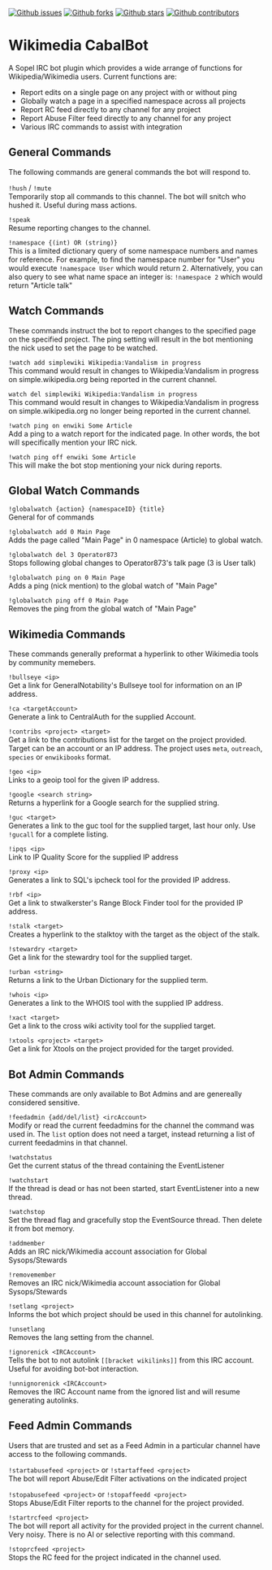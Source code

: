 [![Github issues](https://img.shields.io/github/issues/Operator873/CabalBot?style=for-the-badge)](https://github.com/Operator873/CabalBot/issues)
[![Github forks](https://img.shields.io/github/forks/Operator873/CabalBot?style=for-the-badge)](https://github.com/Operator873/CabalBot/metwork)
[![Github stars](https://img.shields.io/github/stars/Operator873/CabalBot?style=for-the-badge)](https://github.com/Operator873/CabalBot/stargazers)
[![Github contributors](https://img.shields.io/github/contributors/Operator873/CabalBot?style=for-the-badge)](https://github.com/Operator873/CabalBot/issues)

# Wikimedia CabalBot #
A Sopel IRC bot plugin which provides a wide arrange of functions for Wikipedia/Wikimedia users. Current functions are:
* Report edits on a single page on any project with or without ping
* Globally watch a page in a specified namespace across all projects
* Report RC feed directly to any channel for any project
* Report Abuse Filter feed directly to any channel for any project
* Various IRC commands to assist with integration

## General Commands ##
The following commands are general commands the bot will respond to.

```!hush``` / ```!mute```  
Temporarily stop all commands to this channel. The bot will snitch who hushed it. Useful during mass actions.

```!speak```  
Resume reporting changes to the channel.

```!namespace {(int) OR (string)}```  
This is a limited dictionary query of some namespace numbers and names for reference. For example, to find the namespace number for "User" you would execute `!namespace User` which would return 2. Alternatively, you can also query to see what name space an integer is: `!namespace 2` which would return "Article talk"

## Watch Commands ##
These commands instruct the bot to report changes to the specified page on the specified project. The ping setting will 
result in the bot mentioning the nick used to set the page to be watched.

```!watch add simplewiki Wikipedia:Vandalism in progress```  
This command would result in changes to Wikipedia:Vandalism in progress on simple.wikipedia.org being reported in the current channel.

```watch del simplewiki Wikipedia:Vandalism in progress```  
This command would result in changes to Wikipedia:Vandalism in progress on simple.wikipedia.org no longer being reported in the current channel.

```!watch ping on enwiki Some Article```  
Add a ping to a watch report for the indicated page. In other words, the bot will specifically mention your IRC nick.

```!watch ping off enwiki Some Article```  
This will make the bot stop mentioning your nick during reports.

## Global Watch Commands ##
```!globalwatch {action} {namespaceID} {title}```  
General for of commands

```!globalwatch add 0 Main Page```  
Adds the page called "Main Page" in 0 namespace (Article) to global watch.

```!globalwatch del 3 Operator873```  
Stops following global changes to Operator873's talk page (3 is User talk)

```!globalwatch ping on 0 Main Page```  
Adds a ping (nick mention) to the global watch of "Main Page"

```!globalwatch ping off 0 Main Page```  
Removes the ping from the global watch of "Main Page"

## Wikimedia Commands ##
These commands generally preformat a hyperlink to other Wikimedia tools by community memebers.

```!bullseye <ip>```  
Get a link for GeneralNotability's Bullseye tool for information on an IP address.

```!ca <targetAccount>```  
Generate a link to CentralAuth for the supplied Account.

```!contribs <project> <target>```  
Get a link to the contributions list for the target on the project provided. Target can be an account or an IP address. The project uses `meta`, `outreach`, `species` or `enwikibooks` format.

```!geo <ip>```  
Links to a geoip tool for the given IP address.

```!google <search string>```    
Returns a hyperlink for a Google search for the supplied string.

```!guc <target>```  
Generates a link to the guc tool for the supplied target, last hour only. Use `!gucall` for a complete listing.

```!ipqs <ip>```  
Link to IP Quality Score for the supplied IP address

```!proxy <ip>```  
Generates a link to SQL's ipcheck tool for the provided IP address.

```!rbf <ip>```  
Get a link to stwalkerster's Range Block Finder tool for the provided IP address.

```!stalk <target>```  
Creates a hyperlink to the stalktoy with the target as the object of the stalk.

```!stewardry <target>```  
Get a link for the stewardry tool for the supplied target.

```!urban <string>```  
Returns a link to the Urban Dictionary for the supplied term.

```!whois <ip>```  
Generates a link to the WHOIS tool with the supplied IP address.

```!xact <target>```  
Get a link to the cross wiki activity tool for the supplied target.

```!xtools <project> <target>```  
Get a link for Xtools on the project provided for the target provided.

## Bot Admin Commands ##
These commands are only available to Bot Admins and are genereally considered sensitive.

```!feedadmin {add/del/list} <ircAccount>```  
Modify or read the current feedadmins for the channel the command was used in. The `list` option does not need a target, 
instead returning a list of current feedadmins in that channel.

```!watchstatus```  
Get the current status of the thread containing the EventListener

```!watchstart```  
If the thread is dead or has not been started, start EventListener into a new thread.

```!watchstop```  
Set the thread flag and gracefully stop the EventSource thread. Then delete it from bot memory.

```!addmember```  
Adds an IRC nick/Wikimedia account association for Global Sysops/Stewards

```!removemember```   
Removes an IRC nick/Wikimedia account association for Global Sysops/Stewards

```!setlang <project>```  
Informs the bot which project should be used in this channel for autolinking.

```!unsetlang```    
Removes the lang setting from the channel.

```!ignorenick <IRCAccount>```  
Tells the bot to not autolink `[[bracket wikilinks]]` from this IRC account. Useful for avoiding bot-bot interaction.

```!unnignorenick <IRCAccount>```  
Removes the IRC Account name from the ignored list and will resume generating autolinks.

## Feed Admin Commands ##
Users that are trusted and set as a Feed Admin in a particular channel have access to the following commands.

```!startabusefeed <project>``` or ```!startaffeed <project>```  
The bot will report Abuse/Edit Filter activations on the indicated project

```!stopabusefeed <project>``` or ```!stopaffeedd <project>```  
Stops Abuse/Edit Filter reports to the channel for the project provided.

```!startrcfeed <project>```  
The bot will report all activity for the provided project in the current channel. Very noisy. There is no AI or selective reporting with this command.

```!stoprcfeed <project>```  
Stops the RC feed for the project indicated in the channel used.